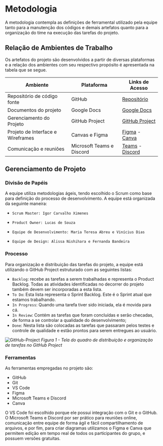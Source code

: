 
# Metodologia


A metodologia contempla as definições de ferramental utilizado pela equipe tanto para a manutenção dos códigos e demais artefatos quanto para a organização do time na execução das tarefas do projeto.

## Relação de Ambientes de Trabalho

Os artefatos do projeto são desenvolvidos a partir de diversas plataformas e a relação dos ambientes com seu respectivo propósito é apresentada na tabela que se segue.

|Ambiente               | Plataforma                       |Links de Acesso              |
|--------------------|-----------------------------------------------------------------------|--------------------------------------------------------------------- |
|Repositório de código fonte      |GitHub  | [Repositório](https://github.com/ICEI-PUC-Minas-PMV-ADS/pmv-ads-2023-1-e1-proj-web-t1-projeto-imigrante)          |
|Documentos do projeto   |Google Docs|[Google Docs]( https://docs.google.com/document/d/1nbzajftkpqVVF9J-lLGfIkXE8_k9pDqo/edit) |
|Gerenciamento do Projeto |GitHub Project |[GitHub Project]( https://github.com/orgs/ICEI-PUC-Minas-PMV-ADS/projects/349) |
|Projeto de Interface e  Wireframes |Canvas e Figma  |[Figma](https://www.figma.com/file/vMgPjokx8237Lb2JlRO3rg/Projeto-Imigrante---Home-page?node-id=0-1&t=VgL0np69OjXWuuye-0) -  [Canva]( https://www.canva.com/design/DAFfUhRQzJM/slz_UaO9ao0CTZFsXiB_Bg/edit?analyticsCorrelationId=982b0837-b935-4070-9337-4f9de4c075ed)|
|Comunicação  e reuniões |Microsoft Teams e Discord | [Teams](https://teams.microsoft.com/_#/school/conversations/Grupo%202%20-%20Imigrantes?threadId=19:3336090c411944cea103fd58cfb6bd16@thread.tacv2&ctx=channel) - [Discord]( https://discord.com/channels/1080497334154166423/1080497334640721993) |



## Gerenciamento de Projeto

### Divisão de Papéis

A equipe utiliza metodologias ágeis, tendo escolhido o Scrum como base para definição do processo de desenvolvimento.
A equipe está organizada da seguinte maneira:
-     Scrum Master: Igor Carvalho Ximenes
-     Product Owner: Lucas de Souza
-     Equipe de Desenvolvimento: Maria Teresa Abreu e Vinícius Dias
-     Equipe de Design: Alissa Nishihara e Fernanda Bandeira


### Processo
Para organização e distribuição das tarefas do projeto, a equipe está utilizando o GitHub Project estruturado com as seguintes listas: 
- `Backlog`: recebe as tarefas a serem trabalhadas e representa o Product Backlog. Todas as atividades identificadas no decorrer do projeto também devem ser incorporadas a esta lista.
- `To Do`: Esta lista representa o Sprint Backlog. Este é o Sprint atual que estamos trabalhando.
- `In Progress`: Quando uma tarefa tiver sido iniciada, ela é movida para cá.
- `In Review`: Contém as tarefas que foram concluídas e serão checadas, de forma a se controlar a qualidade do desenvolvimento;
- `Done`: Nesta lista são colocadas as tarefas que passaram pelos testes e controle de qualidade e estão prontos para serem entregues ao usuário. 

![GitHub-Project](https://user-images.githubusercontent.com/93337008/231883921-5fdb31b1-1d7f-4d97-a5a8-a30482d4b620.PNG)
*Figura 1 - Tela do quadro de distribuição e organização de tarefas no GitHub Project*



### Ferramentas

As ferramentas empregadas no projeto são:
- GitHub
- Git
- VS Code
- Figma
- Microsoft Teams e Discord
- Canva

O VS Code foi escolhido porque ele possui integração com o Git e o GitHub. 
O Microsoft Teams  e Discord por ser prático para reuniões online, comunicação entre equipe de forma ágil e fácil compartilhamento de arquivos, e por fim, para criar diagramas utilizamos o Figma e Canva que permitem edição em tempo real de todos os participantes do grupo, e possuem versões gratuitas.



